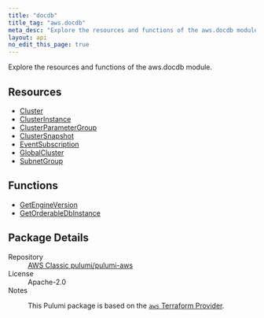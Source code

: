 ```yaml
---
title: "docdb"
title_tag: "aws.docdb"
meta_desc: "Explore the resources and functions of the aws.docdb module."
layout: api
no_edit_this_page: true
---
```


<!-- WARNING: this file was generated by Pulumi Docs Generator. -->
<!-- Do not edit by hand unless you're certain you know what you are doing! -->

Explore the resources and functions of the aws.docdb module.

<h2 id="resources">Resources</h2>
<ul class="api">
    <li><a href="cluster/" title="Cluster"><span class="api-symbol api-symbol--resource"></span>Cluster</a></li>
    <li><a href="clusterinstance/" title="ClusterInstance"><span class="api-symbol api-symbol--resource"></span>ClusterInstance</a></li>
    <li><a href="clusterparametergroup/" title="ClusterParameterGroup"><span class="api-symbol api-symbol--resource"></span>ClusterParameterGroup</a></li>
    <li><a href="clustersnapshot/" title="ClusterSnapshot"><span class="api-symbol api-symbol--resource"></span>ClusterSnapshot</a></li>
    <li><a href="eventsubscription/" title="EventSubscription"><span class="api-symbol api-symbol--resource"></span>EventSubscription</a></li>
    <li><a href="globalcluster/" title="GlobalCluster"><span class="api-symbol api-symbol--resource"></span>GlobalCluster</a></li>
    <li><a href="subnetgroup/" title="SubnetGroup"><span class="api-symbol api-symbol--resource"></span>SubnetGroup</a></li>
</ul>

<h2 id="functions">Functions</h2>
<ul class="api">
    <li><a href="getengineversion/" title="GetEngineVersion"><span class="api-symbol api-symbol--function"></span>GetEngineVersion</a></li>
    <li><a href="getorderabledbinstance/" title="GetOrderableDbInstance"><span class="api-symbol api-symbol--function"></span>GetOrderableDbInstance</a></li>
</ul>

<h2 id="package-details">Package Details</h2>
<dl class="package-details">
	<dt>Repository</dt>
	<dd><a href="https://github.com/pulumi/pulumi-aws">AWS Classic pulumi/pulumi-aws</a></dd>
	<dt>License</dt>
	<dd>Apache-2.0</dd>
	<dt>Notes</dt>
	<dd><p>This Pulumi package is based on the <a href="https://github.com/hashicorp/terraform-provider-aws"><code>aws</code> Terraform Provider</a>.</p>
</dd>
</dl>

